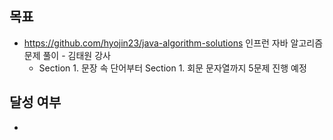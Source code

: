 ## 목표

- https://github.com/hyojin23/java-algorithm-solutions 인프런 자바 알고리즘 문제 풀이 - 김태원 강사
  - Section 1. 문장 속 단어부터 Section 1. 회문 문자열까지 5문제 진행 예정

## 달성 여부
-
